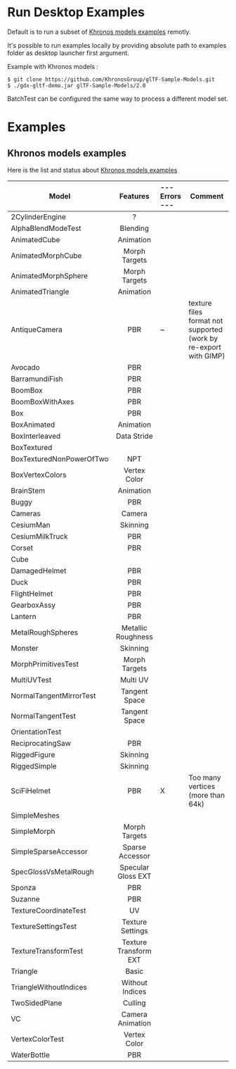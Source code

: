 
# Run Desktop Examples

Default is to run a subset of [Khronos models examples](https://github.com/KhronosGroup/glTF-Sample-Models) remotly.

It's possible to run examples locally by providing absolute path to examples folder as desktop launcher first argument.

Example with Khronos models : 

	$ git clone https://github.com/KhronosGroup/glTF-Sample-Models.git
	$ ./gdx-gltf-demo.jar glTF-Sample-Models/2.0


BatchTest can be configured the same way to process a different model set.

# Examples

## Khronos models examples

Here is the list and status about [Khronos models examples](https://github.com/KhronosGroup/glTF-Sample-Models)

| **Model**                 | **Features** |--- **Errors** ---| **Comment** |
|---------------------------|:------------:|:-----------------|-------------|
| 2CylinderEngine			| ?						|  | 
| AlphaBlendModeTest		| Blending
| AnimatedCube				| Animation
| AnimatedMorphCube			| Morph Targets
| AnimatedMorphSphere		| Morph Targets
| AnimatedTriangle			| Animation
| AntiqueCamera				| PBR					| ~ | texture files format not supported (work by re-export with GIMP) |
| Avocado					| PBR
| BarramundiFish			| PBR
| BoomBox					| PBR
| BoomBoxWithAxes			| PBR
| Box						| PBR
| BoxAnimated				| Animation
| BoxInterleaved			| Data Stride
| BoxTextured				|
| BoxTexturedNonPowerOfTwo	| NPT
| BoxVertexColors			| Vertex Color
| BrainStem					| Animation
| Buggy						| PBR
| Cameras					| Camera
| CesiumMan					| Skinning
| CesiumMilkTruck			| PBR
| Corset					| PBR
| Cube						|
| DamagedHelmet				| PBR
| Duck						| PBR
| FlightHelmet				| PBR
| GearboxAssy				| PBR
| Lantern					| PBR
| MetalRoughSpheres			| Metallic Roughness
| Monster					| Skinning
| MorphPrimitivesTest		| Morph Targets
| MultiUVTest				| Multi UV
| NormalTangentMirrorTest	| Tangent Space
| NormalTangentTest			| Tangent Space
| OrientationTest			|
| ReciprocatingSaw			| PBR
| RiggedFigure				| Skinning
| RiggedSimple				| Skinning
| SciFiHelmet				| PBR					| X | Too many vertices (more than 64k) |
| SimpleMeshes				|
| SimpleMorph				| Morph Targets
| SimpleSparseAccessor		| Sparse Accessor
| SpecGlossVsMetalRough		| Specular Gloss EXT
| Sponza					| PBR
| Suzanne					| PBR
| TextureCoordinateTest		| UV
| TextureSettingsTest		| Texture Settings
| TextureTransformTest		| Texture Transform EXT	|
| Triangle					| Basic
| TriangleWithoutIndices	| Without Indices
| TwoSidedPlane				| Culling
| VC						| Camera Animation
| VertexColorTest			| Vertex Color
| WaterBottle				| PBR

